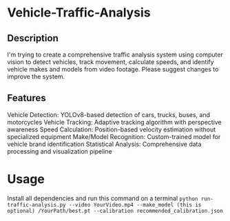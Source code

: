 # Vehicle-Traffic-Analysis
## Description
I'm trying to create a comprehensive traffic analysis system using computer vision to detect vehicles, track movement, calculate speeds, and identify vehicle makes and models from video footage. Please suggest changes to improve the system.

## Features
Vehicle Detection: YOLOv8-based detection of cars, trucks, buses, and motorcycles
Vehicle Tracking: Adaptive tracking algorithm with perspective awareness
Speed Calculation: Position-based velocity estimation without specialized equipment
Make/Model Recognition: Custom-trained model for vehicle brand identification
Statistical Analysis: Comprehensive data processing and visualization pipeline

# Usage 
Install all dependencies and run this command on a terminal
`python run-traffic-analysis.py --video YourVideo.mp4 --make_model (this is optional) /YourPath/best.pt --calibration recommended_calibration.json`
